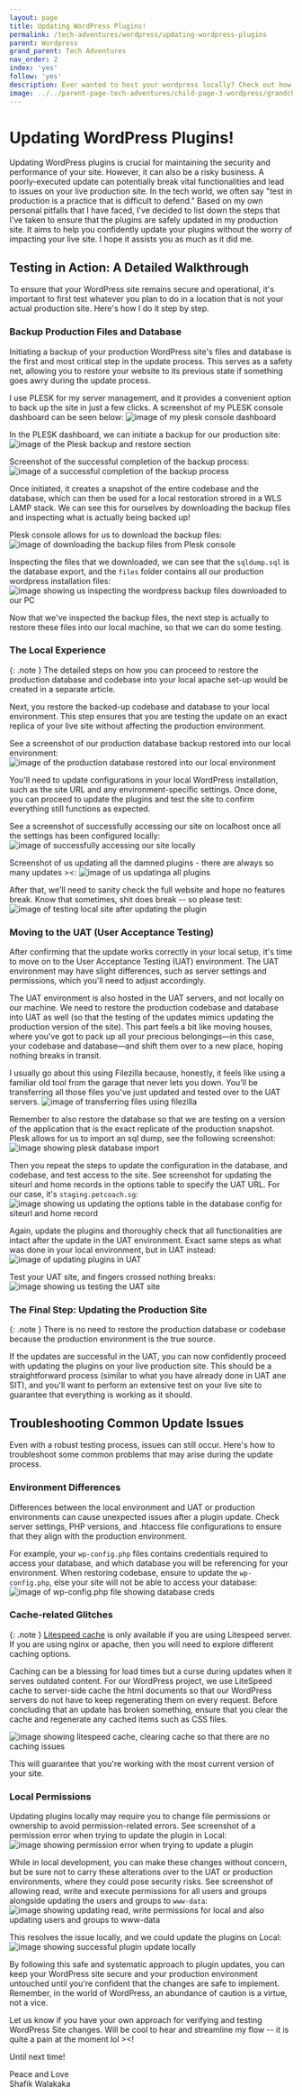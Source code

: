 ```yaml
---
layout: page
title: Updating WordPress Plugins! 
permalink: /tech-adventures/wordpress/updating-wordpress-plugins
parent: Wordpress
grand_parent: Tech Adventures
nav_order: 2
index: 'yes'
follow: 'yes'
description: Ever wanted to host your wordpress locally? Check out how we've set-up our wordpress locally on Windows using the Windows Linux Subsystem (WSL)
image: ../../parent-page-tech-adventures/child-page-3-wordpress/grandchild-page-2-Updating-Wordpress-Plugins/update-wordpress-plugins.png
---
```


# **Updating WordPress Plugins!**

Updating WordPress plugins is crucial for maintaining the security and performance of your site. However, it can also be a risky business. A poorly-executed update can potentially break vital functionalities and lead to issues on your live production site. In the tech world, we often say "test in production is a practice that is difficult to defend." Based on my own personal pitfalls that I have faced, I've decided to list down the steps that I've taken to ensure that the plugins are safely updated in my production site. It aims to help you confidently update your plugins without the worry of impacting your live site. I hope it assists you as much as it did me.


## **Testing in Action: A Detailed Walkthrough**

To ensure that your WordPress site remains secure and operational, it's important to first test whatever you plan to do in a location that is not your actual production site. Here's how I do it step by step.


### **Backup Production Files and Database**

Initiating a backup of your production WordPress site's files and database is the first and most critical step in the update process. This serves as a safety net, allowing you to restore your website to its previous state if something goes awry during the update process.

I use PLESK for my server management, and it provides a convenient option to back up the site in just a few clicks. A screenshot of my PLESK console dashboard can be seen below:
![image of my plesk console dashboard](../../parent-page-tech-adventures/child-page-3-wordpress/grandchild-page-2-Updating-Wordpress-Plugins/image-plesk-console-dashboard.png)

In the PLESK dashboard, we can initiate a backup for our production site:
![image of the Plesk backup and restore section](../../parent-page-tech-adventures/child-page-3-wordpress/grandchild-page-2-Updating-Wordpress-Plugins/image-plesk-backup-restore-section.png)

Screenshot of the successful completion of the backup process:
![image of a successful completion of the backup process](../../parent-page-tech-adventures/child-page-3-wordpress/grandchild-page-2-Updating-Wordpress-Plugins/image-successful-completion-of-backup-process.png)

Once initiated, it creates a snapshot of the entire codebase and the database, which can then be used for a local restoration strored in a WLS LAMP stack. We can see this for ourselves by downloading the backup files and inspecting what is actually being backed up!

Plesk console allows for us to download the backup files:
![image of downloading the backup files from Plesk console](../../parent-page-tech-adventures/child-page-3-wordpress/grandchild-page-2-Updating-Wordpress-Plugins/image-of-downloading-backup-files.png)

Inspecting the files that we downloaded, we can see that the `sqldump.sql` is the database export, and the `files` folder contains all our production wordpress installation files:
![image showing us inspecting the wordpress backup files downloaded to our PC](../../parent-page-tech-adventures/child-page-3-wordpress/grandchild-page-2-Updating-Wordpress-Plugins/image-plesk-backup-restore-section.png)

Now that we've inspected the backup files, the next step is actually to restore these files into our local machine, so that we can do some testing.

### **The Local Experience**

{: .note }
The detailed steps on how you can proceed to restore the production database and codebase into your local apache set-up would be created in a separate article. 

Next, you restore the backed-up codebase and database to your local environment. This step ensures that you are testing the update on an exact replica of your live site without affecting the production environment.

See a screenshot of our production database backup restored into our local environment:
![image of the production database restored into our local environment](../../parent-page-tech-adventures/child-page-3-wordpress/grandchild-page-2-Updating-Wordpress-Plugins/image-production-database-restored-in-local-environment.png)

You'll need to update configurations in your local WordPress installation, such as the site URL and any environment-specific settings. Once done, you can proceed to update the plugins and test the site to confirm everything still functions as expected.

See a screenshot of successfully accessing our site on localhost once all the settings has been configured locally:
![image of successfully accessing our site locally](../../parent-page-tech-adventures/child-page-3-wordpress/grandchild-page-2-Updating-Wordpress-Plugins/image-successfully-accessing-our-site-locally.png)

Screenshot of us updating all the damned plugins - there are always so many updates ><:
![image of us updatinga all plugins](../../parent-page-tech-adventures/child-page-3-wordpress/grandchild-page-2-Updating-Wordpress-Plugins/image-of-us-updating-all-plugins.png)

After that, we'll need to sanity check the full website and hope no features break. Know that sometimes, shit does break -- so please test:
![image of testing local site after updating the plugin](../../parent-page-tech-adventures/child-page-3-wordpress/grandchild-page-2-Updating-Wordpress-Plugins/image-testing-local-site.png)

### **Moving to the UAT (User Acceptance Testing)**

After confirming that the update works correctly in your local setup, it's time to move on to the User Acceptance Testing (UAT) environment. The UAT environment may have slight differences, such as server settings and permissions, which you'll need to adjust accordingly.

The UAT environment is also hosted in the UAT servers, and not locally on our machine. We need to restore the production codebase and database into UAT as well (so that the testing of the updates mimics updating the production version of the site). This part feels a bit like moving houses, where you've got to pack up all your precious belongings—in this case, your codebase and database—and shift them over to a new place, hoping nothing breaks in transit.

I usually go about this using Filezilla because, honestly, it feels like using a familiar old tool from the garage that never lets you down. You'll be transferring all those files you've just updated and tested over to the UAT servers. 
![image of transferring files using filezilla](../../parent-page-tech-adventures/child-page-3-wordpress/grandchild-page-2-Updating-Wordpress-Plugins/image-transferring-files-using-filezilla.png)

Remember to also restore the database so that we are testing on a version of the application that is the exact replicate of the production snapshot. Plesk allows for us to import an sql dump, see the following screenshot:
![image showing plesk database import](../../parent-page-tech-adventures/child-page-3-wordpress/grandchild-page-2-Updating-Wordpress-Plugins/image-plesk-sql-dump.png)

Then you repeat the steps to update the configuration in the database, and codebase, and test access to the site. See screenshot for updating the siteurl and home records in the options table to specify the UAT URL. For our case, it's `staging.petcoach.sg`:
![image showing us updating the options table in the database config for siteurl and home record](../../parent-page-tech-adventures/child-page-3-wordpress/grandchild-page-2-Updating-Wordpress-Plugins/image-showing-us-updating-database-configs-options-table.png)

Again, update the plugins and thoroughly check that all functionalities are intact after the update in the UAT environment. Exact same steps as what was done in your local environment, but in UAT instead:
![image of updating plugins in UAT](../../parent-page-tech-adventures/child-page-3-wordpress/grandchild-page-2-Updating-Wordpress-Plugins/image-updating-plugins-uat.png)

Test your UAT site, and fingers crossed nothing breaks:
![image showing us testing the UAT site](../../parent-page-tech-adventures/child-page-3-wordpress/grandchild-page-2-Updating-Wordpress-Plugins/image-showing-test-uat-site.png)


### **The Final Step: Updating the Production Site**

{: .note }
There is no need to restore the production database or codebase because the production environment is the true source.

If the updates are successful in the UAT, you can now confidently proceed with updating the plugins on your live production site. This should be a straightforward process (similar to what you have already done in UAT ane SIT), and you'll want to perform an extensive test on your live site to guarantee that everything is working as it should.


## **Troubleshooting Common Update Issues**

Even with a robust testing process, issues can still occur. Here's how to troubleshoot some common problems that may arise during the update process.


### **Environment Differences**

Differences between the local environment and UAT or production environments can cause unexpected issues after a plugin update. Check server settings, PHP versions, and .htaccess file configurations to ensure that they align with the production environment.

For example, your `wp-config.php` files contains credentials required to access your database, and which database you will be referencing for your environment. When restoring codebase, ensure to update the `wp-config.php`, else your site will not be able to access your database:
![image of wp-config.php file showing database creds](../../parent-page-tech-adventures/child-page-3-wordpress/grandchild-page-2-Updating-Wordpress-Plugins/image-wp-config-database-creds.png)


### **Cache-related Glitches**

{: .note }
[Litespeed cache](https://docs.litespeedtech.com/lscache/) is only available if you are using Litespeed server. If you are using nginx or apache, then you will need to explore different caching options.

Caching can be a blessing for load times but a curse during updates when it serves outdated content. For our WordPress project, we use LiteSpeed cache to server-side cache the html documents so that our WordPress servers do not have to keep regenerating them on every request. Before concluding that an update has broken something, ensure that you clear the cache and regenerate any cached items such as CSS files. 

![image showing litespeed cache, clearing cache so that there are no caching issues](../../parent-page-tech-adventures/child-page-3-wordpress/grandchild-page-2-Updating-Wordpress-Plugins/image-showing-litespeed-cache-clear-cache.png)

This will guarantee that you're working with the most current version of your site.


### **Local Permissions**

Updating plugins locally may require you to change file permissions or ownership to avoid permission-related errors. See screenshot of a permission error when trying to update the plugin in Local:
![image showing permission error when trying to update a plugin](../../parent-page-tech-adventures/child-page-3-wordpress/grandchild-page-2-Updating-Wordpress-Plugins/image-showing-permission-error-ftp-local.png)

While in local development, you can make these changes without concern, but be sure not to carry these alterations over to the UAT or production environments, where they could pose security risks. See screenshot of allowing read, write and execute permissions for all users and groups alongside updating the users and groups to `www-data`:
![image showing updating read, write permissions for local and also updating users and groups to www-data](../../parent-page-tech-adventures/child-page-3-wordpress/grandchild-page-2-Updating-Wordpress-Plugins/image-showing-update-permissions-forlocal.png)

This resolves the issue locally, and we could update the plugins on Local:
![image showing successful plugin update locally](../../parent-page-tech-adventures/child-page-3-wordpress/grandchild-page-2-Updating-Wordpress-Plugins/image-showing-successful-plugin-update-local.png)

By following this safe and systematic approach to plugin updates, you can keep your WordPress site secure and your production environment untouched until you're confident that the changes are safe to implement. Remember, in the world of WordPress, an abundance of caution is a virtue, not a vice.

Let us know if you have your own approach for verifying and testing WordPress Site changes. Will be cool to hear and streamline my flow -- it is quite a pain at the moment lol ><!

Until next time!

Peace and Love<br>
Shafik Walakaka